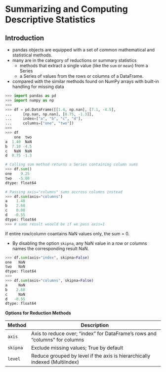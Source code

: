 # Summarizing and Computing Descriptive Statistics

## Introduction

* pandas objects are equipped with a set of common mathematical and statistical methods. 
* many are in the category of reductions or summary statistics
    - methods that extract a single value (like the `sum` or `mean`) from a Series
    - a Series of values from the rows or columns of a DataFrame. 
* compared with the similar methods found on NumPy arrays with built-in handling for missing data

```python
>>> import pandas as pd
>>> import numpy as np
>>> 
>>> df = pd.DataFrame([[1.4, np.nan], [7.1, -4.5],
...     [np.nan, np.nan], [0.75, -1.3]],
...     index=["a", "b", "c", "d"],
...     columns=["one", "two"])
>>> 
>>> df
    one  two
a  1.40  NaN
b  7.10 -4.5
c   NaN  NaN
d  0.75 -1.3

# Calling sum method returns a Series containing column sums 
>>> df.sum()
one    9.25
two   -5.80
dtype: float64

# Passing axis="columns" sums accross columns instead
>>> df.sum(axis="columns")
a    1.40
b    2.60
c    0.00
d   -0.55
dtype: float64
>>> # same result woould be if we pass axis=1
```
If entire row/column coantains NaN values only, the sum = 0. 

* By disabling the option `skipna`, any NaN value in a row or columns names the corresponding result NaN.

```python
>>> df.sum(axis="index", skipna=False)
one   NaN
two   NaN
dtype: float64
>>> 
>>> df.sum(axis="columns", skipna=False)
a     NaN
b    2.60
c     NaN
d   -0.55
dtype: float64
```

**Options for Reduction Methods**

| **Method** | **Description** |
| --- | --- |
| `axis` |	Axis to reduce over; “index” for DataFrame’s rows and “columns” for columns |
| `skipna`	| Exclude missing values; True by default |
| `level` | Reduce grouped by level if the axis is hierarchically indexed (MultiIndex) |
